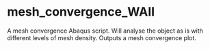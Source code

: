 # mesh_convergence_WAII
A mesh convergence Abaqus script. Will analyse the object as is with different levels of mesh density. Outputs a mesh convergence plot.
